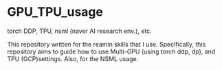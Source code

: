# GPU_TPU_usage
torch DDP, TPU, nsml (naver AI research env.),  etc.


This repository written for the reamin skills that I use.
Specifically, this repository aims to guide how to use Multi-GPU (using torch ddp, dp), and TPU (GCP)settings. Also, for the NSML usage.
